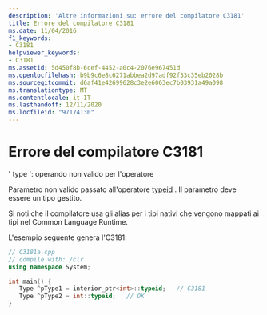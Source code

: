 ```yaml
---
description: 'Altre informazioni su: errore del compilatore C3181'
title: Errore del compilatore C3181
ms.date: 11/04/2016
f1_keywords:
- C3181
helpviewer_keywords:
- C3181
ms.assetid: 5d450f8b-6cef-4452-a0c4-2076e967451d
ms.openlocfilehash: b9b9c6e8c6271abbea2d97adf92f33c35eb2028b
ms.sourcegitcommit: d6af41e42699628c3e2e6063ec7b03931a49a098
ms.translationtype: MT
ms.contentlocale: it-IT
ms.lasthandoff: 12/11/2020
ms.locfileid: "97174130"
---
```

# <a name="compiler-error-c3181"></a>Errore del compilatore C3181

' type ': operando non valido per l'operatore

Parametro non valido passato all'operatore [typeid](../../extensions/typeid-cpp-component-extensions.md) . Il parametro deve essere un tipo gestito.

Si noti che il compilatore usa gli alias per i tipi nativi che vengono mappati ai tipi nel Common Language Runtime.

L'esempio seguente genera l'C3181:

```cpp
// C3181a.cpp
// compile with: /clr
using namespace System;

int main() {
   Type ^pType1 = interior_ptr<int>::typeid;   // C3181
   Type ^pType2 = int::typeid;   // OK
}
```
